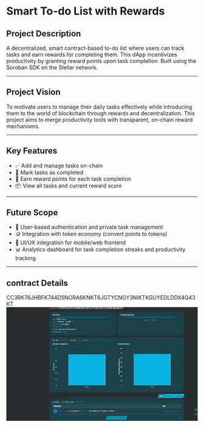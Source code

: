 # Smart To-do List with Rewards

## Project Description

A decentralized, smart contract-based to-do list where users can track tasks and earn rewards for completing them. This dApp incentivizes productivity by granting reward points upon task completion. Built using the Soroban SDK on the Stellar network.

---

## Project Vision

To motivate users to manage their daily tasks effectively while introducing them to the world of blockchain through rewards and decentralization. This project aims to merge productivity tools with transparent, on-chain reward mechanisms.

---

## Key Features

- ✅ Add and manage tasks on-chain
- 🧩 Mark tasks as completed
- 🎉 Earn reward points for each task completion
- 📦 View all tasks and current reward score

---

## Future Scope

- 🔐 User-based authentication and private task management
- 🪙 Integration with token economy (convert points to tokens)
- 📱 UI/UX integration for mobile/web frontend
- 📊 Analytics dashboard for task completion streaks and productivity tracking

---


## contract Details
CC3RK76JHBFK744D5NORA6KNKT6JGTYCNGY3NIKTKGUYEDLDDX4Q43KT
![alt text](image.png)

